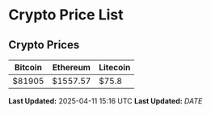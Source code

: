 # Crypto Price List

## Crypto Prices
| Bitcoin | Ethereum | Litecoin |
| ------- | -------- | -------- |
| $81905 | $1557.57 | $75.8 |
**Last Updated:** 2025-04-11 15:16 UTC
**Last Updated:** $DATE$
